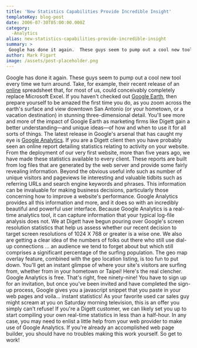 ```yaml
---
title: 'New Statistics Capabilities Provide Incredible Insight'
templateKey: blog-post
date: 2006-07-30T05:00:00.000Z
category: 
  -Analytics
alias: new-statistics-capabilities-provide-incredible-insight
summary: > 
 Google has done it again.  These guys seem to pump out a cool new tool every time we turn around.  Take, for example, their recent release of an online spreadsheet that, for most of us, could conceivably completely replace Microsoft Excel.
author: Mark Figart
image: /assets/post-placeholder.png
---
```


Google has done it again. These guys seem to pump out a cool new tool every time we turn around. Take, for example, their recent release of an [online](http://www.google.com/google-d-s/tour1.html) spreadsheet that, for most of us, could conceivably completely replace Microsoft Excel. If you haven't checked out [Google Earth](http://earth.google.com/), then prepare yourself to be amazed the first time you do, as you zoom across the earth's surface and view downtown San Antonio (or your hometown, or a vacation destination) in stunning three-dimensional detail. You'll see more and more of the impact of Google Earth as marketing firms like Digett gain a better understanding—and unique ideas—of how and when to use it for all sorts of things. The latest release in Google's arsenal that has caught my eye is [Google Analytics](http://www.google.com/analytics/). If you are a Digett client then you have probably seen an online report detailing statistics relating to activity on your website. From the deployment of our very first website, more than five years ago, we have made these statistics available to every client. These reports are built from log files that are generated by the web server and provide some fairly revealing information. Beyond the obvious useful info such as number of unique visitors and pageviews lie interesting and valuable tidbits such as referring URLs and search engine keywords and phrases. This information can be invaluable for making business decisions, particularly those concerning how to improve a website's performance. Google Analytics provides all this information and more, and it does so with an incredibly beautiful and powerful user interface. Because Google Analytics is a real-time analytics tool, it can capture information that your typical log-file analysis does not. We at Digett have begun pouring over Google's screen resolution statistics that help us assess whether our recent decision to target screen resolutions of 1024 X 768 or greater is a wise one. We also are getting a clear idea of the numbers of folks out there who still use dial-up connections ... an audience we tend to forget about but which still comprises a significant percentage of the surfing population. The geo map overlay feature, combined with the geo location listing, is too fun to put down. You'll get an instant glimpse of where your site's visitors are surfing from, whether from in your hometown or Taipei! Here's the real clencher. Google Analytics is free. That's right, free ninety-nine! You have to sign up for an invitation, but once you've been invited and have completed the sign-up process, Google gives you a javascript snippet that you paste in your web pages and voila... instant statistics! As your favorite used car sales guy might scream at you on Saturday morning television, this is an offer you simply can't refuse! If you're a Digett customer, we can likely set you up to start compiling your own real-time statistics in less than a half-hour. In any case, you may need to enlist a little help from your web provider to make use of Google Analytics. If you're already an accomplished web page builder, you should have no troubles making this work yourself. So get to work!
